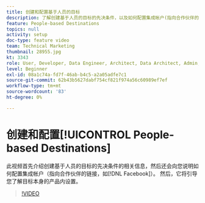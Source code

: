 ```yaml
---
title: 创建和配置基于人员的目标
description: 了解创建基于人员的目标的先决条件，以及如何配置集成帐户(指向合作伙伴的链接，如Facebook)。 了解目标本身的产品内设置。
feature: People-based Destinations
topics: null
activity: setup
doc-type: feature video
team: Technical Marketing
thumbnail: 28955.jpg
kt: 3343
role: User, Developer, Data Engineer, Architect, Data Architect, Admin, Leader
level: Beginner
exl-id: 08a1c74a-fd7f-46ab-b4c5-a2a05adfe7c1
source-git-commit: 62b43b5627dabf754cf821f974a56c60989ef7ef
workflow-type: tm+mt
source-wordcount: '83'
ht-degree: 0%

---
```


# 创建和配置[!UICONTROL People-based Destinations]

此视频首先介绍创建基于人员的目标的先决条件的相关信息，然后还会向您说明如何配置集成帐户（指向合作伙伴的链接，如[!DNL Facebook]）。 然后，它将引导您了解目标本身的产品内设置。

>[!VIDEO](https://video.tv.adobe.com/v/28955/?quality=12)
